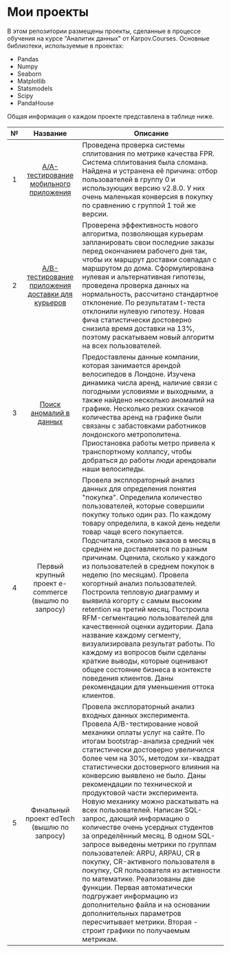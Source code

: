 # Мои проекты
В этом репозитории размещены проекты, сделанные в процессе обучения на курсе "Аналитик данных" от Karpov.Courses.
Основные библиотеки, используемые в проектах:
  - Pandas
  - Numpy
  - Seaborn
  - Matplotlib
  - Statsmodels
  - Scipy
  - PandaHouse

Общая информация о каждом проекте представлена в таблице ниже.

| № | Название        | Описание |
|:-:|:---------------:| -------------|
| 1 | [A/A-тестирование мобильного приложения](https://github.com/agavictoria/pet_projects/blob/main/aa-test.ipynb) | Проведена  проверка системы сплитования по метрике качества FPR. Система сплитования была сломана. Найдена и устранена её причина: отбор пользователей в группу 0 и использующих версию v2.8.0. У них очень маленькая конверсия в покупку по сравнению с группой 1 той же версии.|
|2| [A/B-тестирование приложения доставки для курьеров](https://github.com/agavictoria/pet_projects/blob/main/ab-test_pizza.ipynb)| Проверена эффективность нового алгоритма, позволяющая  курьерам запланировать свои последние заказы перед окончанием рабочего дня так, чтобы их маршрут доставки совпадал с маршрутом до дома. Сформулирована нулевая и альтернативная гипотезы, проведена проверка данных на нормальность, рассчитано стандартное отклонение. По результатам t-теста отклонили нулевую гипотезу. Новая фича статистически достоверно снизила время доставки на 13%, поэтому раскатываем новый алгоритм на всех пользователей.|
|3|[Поиск аномалий в данных](https://github.com/agavictoria/pet_projects/blob/main/bicycle_rent.ipynb)| Предоставлены данные компании, которая занимается арендой велосипедов в Лондоне. Изучена динамика числа аренд, наличие связи с погодными условиями и выходными, а также найдено несколько аномалий на графике. Несколько резких скачков количества аренд на графике были связаны с забастовками работников лондонского метрополитена. Приостановка работы метро привела к транспортному коллапсу, чтобы добраться до работы люди арендовали наши велосипеды. |
|4| Первый крупный проект e-commerce (вышлю по запросу) | Провела эксплораторный анализ данных для определения понятия "покупка". Определила количество пользователей, которые совершили покупку только один раз. По каждому товару определила, в какой день недели товар чаще всего покупается. Подсчитала, сколько заказов в месяц в среднем не доставляется по разным причинам. Оценила, сколько у каждого из пользователей в среднем покупок в неделю (по месяцам). Провела когортный анализ пользователей. Построила тепловую диаграмму и выявила когорту с самым высоким retention на третий месяц. Построила RFM-сегментацию пользователей для качественной оценки аудитории. Дала название каждому сегменту, визуализировала результат работы. По каждому из вопросов были сделаны краткие выводы, которые оценивают общее состояние бизнеса в контексте поведения клиентов. Даны рекомендации для уменьшения оттока клиентов.|
|5| Финальный проект edTech (вышлю по запросу) | Провела эксплораторный анализ входных данных эксперимента. Провела A/B-тестирование новой механики оплаты услуг на сайте. По итогам bootstrap-анализа средний чек статистически достоверно увеличился более чем на 30%, методом хи-квадрат статистически достоверного влияния на конверсию выявлено не было. Даны рекомендации по технической и продуктовой части эксперимента. Новую механику можно раскатывать на всех пользователей. Написан SQL-запрос, дающий информацию о количестве очень усердных студентов за определённый месяц. В одном SQL-запросе выведены метрики по группам пользователей: ARPU, ARPAU, CR в покупку, CR-активного пользователя в покупку, CR пользователя из активности по математике. Реализованы две функции. Первая автоматически подгружает информацию из дополнительно файла и на основании дополнительных параметров пересчитывает метрики. Вторая - строит графики по получаемым метрикам. |
